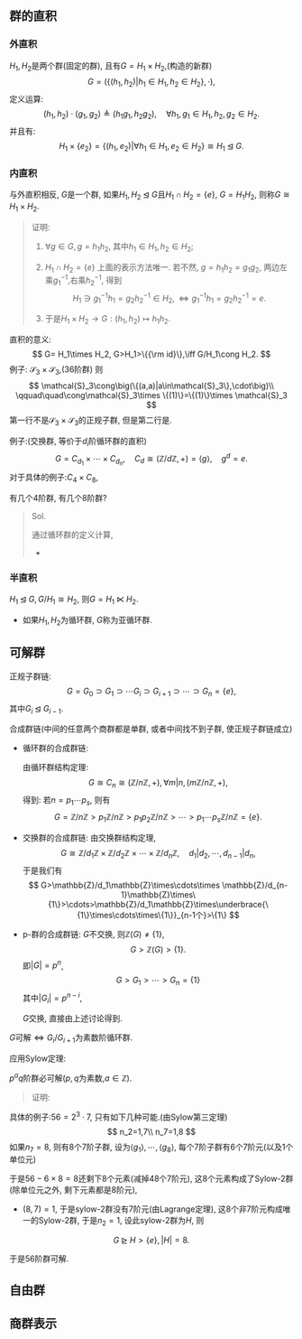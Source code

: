 ## 群的直积



### 外直积

$H_1,H_2$是两个群(固定的群), 且有$G=H_1\times H_2$,(构造的新群)
$$
G=\big(\{(h_1,h_2)|h_1\in H_1,h_2\in H_2\},\cdot\big),
$$
定义运算:
$$
(h_1,h_2)\cdot(g_1,g_2)\triangleq(h_1g_1,h_2g_2),\quad \forall h_1,g_1\in H_1,h_2,g_2\in H_2.
$$
并且有:
$$
H_1\times\{e_2\}=\{(h_1,e_2)|\forall h_1\in H_1,e_2\in H_2\}\cong H_1\unlhd G.
$$


### 内直积

与外直积相反, $G$是一个群, 如果$H_1,H_2\unlhd G$且$H_1\cap H_2=\{e\}$, $G=H_1H_2$, 则称$G\cong H_1\times H_2$. 



>   证明:
>
>   1.   $\forall g\in G,g=h_1h_2$, 其中$h_1\in H_1,h_2\in H_2$;
>
>   2.   $H_1\cap H_2=\{e\}$ 上面的表示方法唯一.
>        若不然, $g=h_1h_2=g_1g_2$, 两边左乘$g_1^{-1}$,右乘$h_2^{-1}$, 得到
>        $$
>        H_1\ni g_1^{-1}h_1=g_2h_2^{-1}\in H_2,\iff g_1^{-1}h_1=g_2h_2^{-1}=e.
>        $$
>
>   3.   于是$H_1\times H_2\longrightarrow G:(h_1,h_2)\longmapsto h_1h_2$.



直积的意义:
$$
G= H_1\times H_2, G>H_1>\{{\rm id}\},\iff G/H_1\cong H_2.
$$
例子:
$\mathcal{S}_3\times \mathcal{S}_3$,(36阶群) 则
$$
\mathcal{S}_3\cong\big(\{(a,a)|a\in\mathcal{S}_3\},\cdot\big)\\
\qquad\quad\cong\mathcal{S}_3\times \{(1)\}=\{(1)\}\times \mathcal{S}_3
$$
第一行不是$\mathcal{S}_3\times \mathcal{S}_3$的正规子群, 但是第二行是.

例子:(交换群, 等价于$d_i$阶循环群的直积)
$$
G=C_{d_1}\times\cdots \times C_{d_n},\quad C_{d}\cong(\mathbb{Z}/d\mathbb{Z},+)=\langle g\rangle,\quad g^d=e.
$$
对于具体的例子:$C_4\times C_8$, 

有几个4阶群, 有几个8阶群?

>   Sol. 
>
>   通过循环群的定义计算, 
>
>   -   



### 半直积

$H_1\unlhd G,G/H_1\cong H_2$, 则$G=H_1\ltimes H_2$.

-   如果$H_1,H_2$为循环群, $G$称为亚循环群.



## 可解群

正规子群链:
$$
G=G_0\supset G_1\supset \cdots G_i\supset G_{i+1}\supset \cdots\supset G_n=\{e\},
$$
其中$G_i\unlhd G_{i-1}$.

合成群链(中间的任意两个商群都是单群, 或者中间找不到子群, 使正规子群链成立)



-   循环群的合成群链:

    由循环群结构定理:
    $$
    G\cong C_n\cong (\mathbb{Z}/n\mathbb{Z},+), \forall m|n, (m\mathbb{Z}/n\mathbb{Z},+),
    $$
    得到: 若$n=p_1\cdots p_s$, 则有
    $$
    G=\mathbb{Z}/n\mathbb{Z}>p_1\mathbb{Z}/n\mathbb{Z}>p_1p_2\mathbb{Z}/n\mathbb{Z}>\cdots>p_1\cdots p_s\mathbb{Z}/n\mathbb{Z}=\{e\}.
    $$

-   交换群的合成群链:
    由交换群结构定理,
    $$
    G\cong \mathbb{Z}/d_1\mathbb{Z}\times \mathbb{Z}/d_2\mathbb{Z}\times\cdots\times \mathbb{Z}/d_n\mathbb{Z}, \quad d_1|d_2,\cdots,d_{n-1}|d_n,
    $$
    于是我们有
    $$
    G>\mathbb{Z}/d_1\mathbb{Z}\times\cdots\times \mathbb{Z}/d_{n-1}\mathbb{Z}\times\{1\}>\cdots>\mathbb{Z}/d_1\mathbb{Z}\times\underbrace{\{1\}\times\cdots\times\{1\}}_{n-1个}>\{1\}
    $$

-   p-群的合成群链:
    $G$不交换, 则$\mathbb{Z}(G)\ne\{1\}$, 
    $$
    G>\mathbb{Z}(G)>\{1\}.
    $$
    即$|G|=p^n$,
    $$
    G>G_1>\cdots>G_n=\{1\}
    $$
    其中$|G_i|=p^{n-i}$,

    $G$交换, 直接由上述讨论得到.



$G$可解$\iff G_{i}/G_{i+1}$为素数阶循环群. 











应用Sylow定理: 

$p^aq$阶群必可解($p,q$为素数,$a\in \mathbb{Z}$).

>   证明:
>
>   





具体的例子:$56=2^3\cdot7$, 只有如下几种可能.(由Sylow第三定理)
$$
n_2=1,7\\
n_7=1,8
$$
如果$n_7=8$, 则有8个7阶子群, 设为$\langle g_1\rangle,\cdots,\langle g_8\rangle$, 每个7阶子群有6个7阶元(以及1个单位元)

于是$56-6\times8=8$还剩下8个元素(减掉48个7阶元), 这8个元素构成了Sylow-2群(除单位元之外, 剩下元素都是8阶元), 

-   $(8,7)=1$,  于是sylow-2群没有7阶元(由Lagrange定理), 这8个非7阶元构成唯一的Sylow-2群, 于是$n_2=1$, 设此sylow-2群为$H$, 则

$$
G\unrhd H>\{e\}, |H|=8.
$$

于是56阶群可解.




## 自由群







## 商群表示

